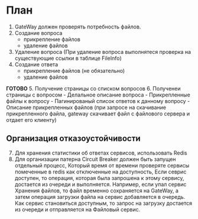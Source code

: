 # План
1. GateWay должен проверять потребность файлов. 
2. Создание вопроса
    - прикрепление файлов
    - удаление файлов
3. Удаление вопроса (При удаление вопроса выполнятеся проверка на существующие ссылки в таблице FileInfo)
4. Создание ответа 
	- прикрепление файлов (не обязательно)
	- удаление файлов
	
**ГОТОВО**
5. Получение страницы со списком вопросов
6. Полученеи страницы с вопросом
	- Делальное описание вопроса
	- Прикрепленные файлы к вопросу
	- Пагинированый список ответов к данному вопросу
		- Описание прикрепленных файлов (при запросе на скачивание прикрепленного файла, 
						gateway скачивает файл с файлового сервера и отдает его клиенту)


## Организация отказоустойчивости
7. Для хранения статистики об ответах сервисов, использовать Redis
8. Для организации патерна Circuit Breaker должен быть запущен отдельный процесс, 
Который время от времени проверяте сервисы помеченные в redis как отключенные на доступность,
Если севрис доступен, то операция, которая была запрошена к этому сервису, достается из очереди и выполняется.
Например, если упал сервис Хранения файлов, то файл временно сохраняется на GateWay, а затем операция загрузки файла на сервис
добавляется в очередь. Как сервис становиться доступным, то запрос на загрузку достается из очереди и отправляется на Файловый сервис.
